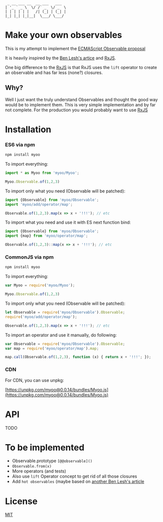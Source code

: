 ```text
 _ __ ___ __  __ ___   ___
| '_ ` _ \  \/ /` _  \/ _  \
| | | | | |   /| (_| | (_| |
|_| |_| |_|__|  \___/ \___/

```


# Make your own observables

This is my attempt to implement the [ECMAScript Observable proposal](https://github.com/zenparsing/es-observable)

It is heavily inspired by the [Ben Lesh's artice](https://medium.com/@benlesh/learning-observable-by-building-observable-d5da57405d87) 
and [RxJS](https://github.com/ReactiveX/rxjs). 

One big difference to the [RxJS](https://github.com/ReactiveX/rxjs) is that RxJS uses the `lift` operator to create 
an observable and has far less (none?) closures.

## Why?

Well I just want the truly understand Observables and thought the good way would be to implement them. This is very 
simple implementation and by far not complete. For the production you would probably want to use [RxJS](https://github.com/ReactiveX/rxjs)


# Installation

### ES6 via npm

```sh
npm install myoo
```

To import everything:

```js
import * as Myoo from 'myoo/Myoo';

Myoo.Observable.of(1,2,3)
```

To import only what you need (Observable will be patched):

```js
import {Observable} from 'myoo/Observable';
import 'myoo/add/operator/map';

Observable.of(1,2,3).map(x => x + '!!!'); // etc
```

To import what you need and use it with ES next function bind:

```js
import {Observable} from 'myoo/Observable';
import {map} from 'myoo/operator/map';

Observable.of(1,2,3)::map(x => x + '!!!'); // etc
```


### CommonJS via npm

```sh
npm install myoo
```

To import everything:

```js
var Myoo = require('myoo/Myoo');

Myoo.Observable.of(1,2,3)
```

To import only what you need (Observable will be patched):

```js
let Observable = require('myoo/Observable').Observable;
require('myoo/add/operator/map');

Observable.of(1,2,3).map(x => x + '!!!'); // etc
```

To import an operator and use it manually, do following:

```js
var Observable = require('myoo/Observable').Observable;
var map = require('myoo/operator/map').map;

map.call(Observable.of(1,2,3), function (x) { return x + '!!!'; });
```

### CDN
For CDN, you can use unpkg:

[https://unpkg.com/myoo@0.0.14/bundles/Myoo.js](https://unpkg.com/myoo@0.0.14/bundles/Myoo.js)


# API

TODO


# To be implemented

- Observable.prototype `[@@observable]()`
- `Observable.from(x)`
- More operators (and tests)
- Also use `lift` Operator concept to get rid of all those closures
- Add `hot observables` (maybe based on [another Ben Lesh's article](https://medium.com/@benlesh/hot-vs-cold-observables-f8094ed53339)

# License

[MIT](https://github.com/SekibOmazic/myoo/blob/master/LICENSE)
